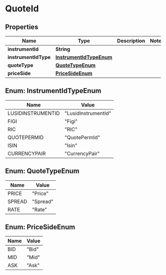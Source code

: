 
# QuoteId

## Properties
Name | Type | Description | Notes
------------ | ------------- | ------------- | -------------
**instrumentId** | **String** |  | 
**instrumentIdType** | [**InstrumentIdTypeEnum**](#InstrumentIdTypeEnum) |  | 
**quoteType** | [**QuoteTypeEnum**](#QuoteTypeEnum) |  | 
**priceSide** | [**PriceSideEnum**](#PriceSideEnum) |  | 


<a name="InstrumentIdTypeEnum"></a>
## Enum: InstrumentIdTypeEnum
Name | Value
---- | -----
LUSIDINSTRUMENTID | &quot;LusidInstrumentId&quot;
FIGI | &quot;Figi&quot;
RIC | &quot;RIC&quot;
QUOTEPERMID | &quot;QuotePermId&quot;
ISIN | &quot;Isin&quot;
CURRENCYPAIR | &quot;CurrencyPair&quot;


<a name="QuoteTypeEnum"></a>
## Enum: QuoteTypeEnum
Name | Value
---- | -----
PRICE | &quot;Price&quot;
SPREAD | &quot;Spread&quot;
RATE | &quot;Rate&quot;


<a name="PriceSideEnum"></a>
## Enum: PriceSideEnum
Name | Value
---- | -----
BID | &quot;Bid&quot;
MID | &quot;Mid&quot;
ASK | &quot;Ask&quot;



